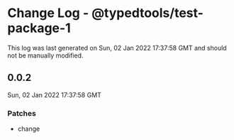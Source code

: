 # Change Log - @typedtools/test-package-1

This log was last generated on Sun, 02 Jan 2022 17:37:58 GMT and should not be manually modified.

## 0.0.2
Sun, 02 Jan 2022 17:37:58 GMT

### Patches

- change

